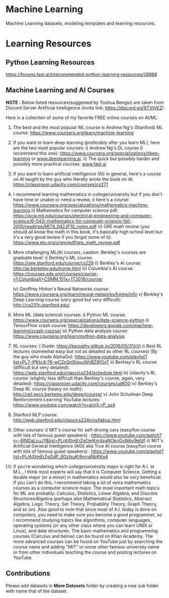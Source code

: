 # Machine Learning

Machine Learning datasets, modeling templates and learning resources.

# Learning Resources

## Python Learning Resources

https://forums.fast.ai/t/recommended-python-learning-resources/26888

## Machine Learning and AI Courses

**NOTE :**  Below listed resources(suggested by Yoshua Bengio) are taken from Discord Server Artificial Intelligence (invite link: https://discord.gg/9TVtVEZ) 

Here is a collection of some of my favorite FREE online courses on AI/ML:
1) The best and the most popular ML course is Andrew Ng's (Stanford) ML
course: https://www.coursera.org/learn/machine-learning
2) If you want to learn deep learning (preferably after you learn ML), here
are the two most popular courses:
    i) Andrew Ng's DL course (I recommend this one):
https://www.coursera.org/specializations/deep-learning or
www.deeplearning.ai.
    ii) The quick but possibly harder and possibly more practical courses: 
www.fast.ai
3) If you want to learn artificial intelligence (AI) in general, here's a
course on AI taught by the guy who literally wrote the book on AI:
https://classroom.udacity.com/courses/cs271
4)  I recommend learning mathematics in college/university but if you don't
have time or unable or need a review,        i) here's a course:
https://www.coursera.org/specializations/mathematics-machine-learning
   ii) Mathematics for computer science pdf:
https://ocw.mit.edu/courses/electrical-engineering-and-computer-science/6-042j-mathematics-for-computer-science-fall-2010/readings/MIT6_042JF10_notes.pdf
   iii) GRE math review (you should all know the math in this book, it's
basically high school level but it's a very good review if you forgot some
of it):  https://www.ets.org/s/gre/pdf/gre_math_review.pdf
5) More challenging  ML/AI courses, caution: Berkley's courses are graduate
level:
    i) Berkley's ML course: https://see.stanford.edu/course/cs229
    ii) Berkley's AI course: http://ai.berkeley.edu/home.html
    iii) Columbia's AI course:
https://courses.edx.org/courses/course-v1:ColumbiaX+CSMM.101x+1T2018/course/

    iv) Geoffrey Hinton's Neural Networks course:
https://www.coursera.org/learn/neural-networks/home/info
    v) Berkley's Deep Learning course (very good but very difficult):
http://cs231n.stanford.edu/


6) More ML (data science) courses:
    i) Python ML course:
https://www.coursera.org/specializations/data-science-python
    ii) TensorFlow crash course:
https://developers.google.com/machine-learning/crash-course/
    iii) Python data analysis course:
https://www.coursera.org/learn/python-data-analysis
7) RL courses:     ( Guide: https://karpathy.github.io/2016/05/31/rl/)
    i) Best RL lectures (somewhat easy but not as detailed as other RL
courses) (By the guy who made AlphaGo):
https://www.youtube.com/playlist?list=PL7-jPKtc4r78-wCZcQn5IqyuWhBZ8fOxT
    ii) Berkley's RL course (difficult but very detailed):
https://web.stanford.edu/class/cs234/schedule.html
    iii) Udacity's RL course: (slightly less difficult than Berkley's
course, again, very detailed): https://classroom.udacity.com/courses/ud600
   iv) Berkley's Deep RL course (heavy on math):
http://rail.eecs.berkeley.edu/deeprlcourse/
    v) John Schulman Deep Renforcement Learning YouTube lectures:
https://www.youtube.com/watch?v=aUrX-rP_ss4


8) Stanford NLP course: http://web.stanford.edu/class/cs224n/syllabus.html
9) Other courses:
  i) MIT's course for self-driving cars (easy/fun course with lots of
famous guest speakers) :
https://www.youtube.com/watch?v=-6INDaLcuJY&list=PLrAXtmErZgOeiKm4sgNOknGvNjby9efdf
  ii) MIT's Artificial General Intelligence (AGI) aka True AI course
(easy/fun course with lots of famous guest speakers) :
https://www.youtube.com/playlist?list=PLrAXtmErZgOdP_8GztsuKi9nrraNbKKp4

11) If you're wondering which college/university major is right for A.I. or
M.L., I think most experts will say that it is Computer Science. Getting a
double major (or a minor) in mathematics would also be very beneficial. If
you can't do this, I recommend taking a lot of extra mathematics courses as
a computer science major. The most important math topics for ML are
probably: Calculus, Statistics, Linear Algebra, and Discrete
Structures/Algebra (perhaps also Mathematical Statistics, Abstract Algebra,
Logic Theory, Set Theory, Probability Theory, Graph Theory, and so on).
Also good to note that since most of A.I. today is done on computers, you
need to make sure you become a good programmer, so I recommend studying
topics like algorithms, computer languages, operating systems (or any other
class where you can learn UNIX or Linux), and data structures. The basic
mathematics and programming courses (Calculus and below) can be found on
Khan Academy. The more advanced courses can be found on YouTube just by
searching the course name and adding "MIT" or some other famous university
name or from other individuals teaching the course and posting lectures on
YouTube.

## Contributions

Please add datasets in **More Datasets** folder by creating a new sub folder with name that of the dataset. 

